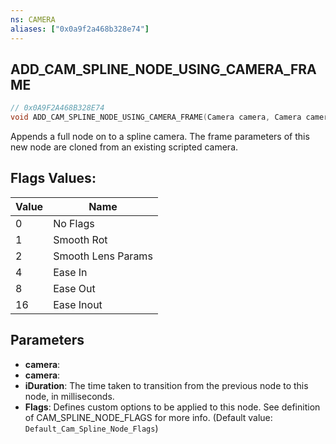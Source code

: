 ```yaml
---
ns: CAMERA
aliases: ["0x0a9f2a468b328e74"]
---
```

## ADD_CAM_SPLINE_NODE_USING_CAMERA_FRAME

```c
// 0x0A9F2A468B328E74
void ADD_CAM_SPLINE_NODE_USING_CAMERA_FRAME(Camera camera, Camera camera, int iDuration, int Flags);
```

Appends a full node on to a spline camera. The frame parameters of this new node are cloned from an existing scripted camera.

## Flags Values:
| Value | Name |
| --- | --- |
| 0 | No Flags |
| 1 | Smooth Rot |
| 2 | Smooth Lens Params |
| 4 | Ease In |
| 8 | Ease Out |
| 16 | Ease Inout |


## Parameters
* **camera**: 
* **camera**: 
* **iDuration**: The time taken to transition from the previous node to this node, in milliseconds.
* **Flags**: Defines custom options to be applied to this node. See definition of CAM_SPLINE_NODE_FLAGS for more info. (Default value: `Default_Cam_Spline_Node_Flags`)
